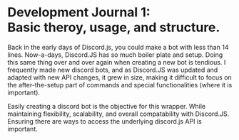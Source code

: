 # Development Journal 1:<br>Basic theroy, usage, and structure.
<p>Back in the early days of Discord.js, you could make a bot with less than 14 lines. Now-a-days, Discord.JS has so much boiler plate and setup. Doing this same thing over and over again when creating a new bot is tendious. I frequently made new discord bots, and as Discord.JS was updated and adapted with new API changes, it grew in size, making it difficult to focus on the after-the-setup part of commands and special functionalities (where it is important). </p>
<p>Easily creating a discord bot is the objective for this wrapper. While maintaining flexibility, scalability, and overall compatability with Discord.JS. Ensuring there are ways to access the underlying discord.js API is important.</p>
